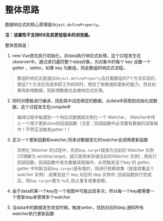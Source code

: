 
# 整体思路


数据响应式的核心原理是`Object.defineProperty`。

**注：该属性不支持IE8及其更低版本的浏览器。**


整体思路是：

1. new Vue首先执行初始化，对data执行响应式处理，这个过程发生在observer中。通过递归遍历整个data对象，为对象中的每个 key 设置一个getter 、setter。如果 key 为数组，则走数组的响应式流程。

 > 数组的响应式是通过`Object.defineProperty`去拦截数组的7个方法实现的, 使这7个方法在完成本职工作的同时，增加了依赖通知更新的能力，而且如果有新增数据，则新增数据也会被响应式处理。

2. 同时对模板进行编译，找到其中动态绑定的数据，从data中获取到初始化视数据，这个过程发生在compile中

> 编译过程中每遇到一个响应式数据就实例化一个 Watcher， Watcher中传入一个用于更新dom的回调函数（注意：回调函数中必须要有数据的读取操作！不然无法触发getter！）

3. 定义一个更新函数和watcher,将来对数据变化时watcher会调用更新函数

>实例化 Watcher 的过程中，先给`Dep.target`赋值为当前的 Watcher 实例(可理解为 window.target，就只是用来存储当前的Watcher 实例) ; 再执行回调函数，回调函数中发生数据读取操作，从而触发这个key 的 getter, getter 中判断当前`Dep.target`是有值的，则进行依赖收集（就是收集这个 watcher 实例）,收集到这个 key 对应的 dep 实例中; 回调函数执行完成后，将`Dep.target`置为 null, 防止重复收集依赖。


4. 由于data的某一个key在一个视图中可能出现多次，所以每一个key都需要一个管家dep来管理多个watcher

5. 当data中的数据发生改变时候，触发setter，找到对应的dep,通知所有watcher执行更新函数

